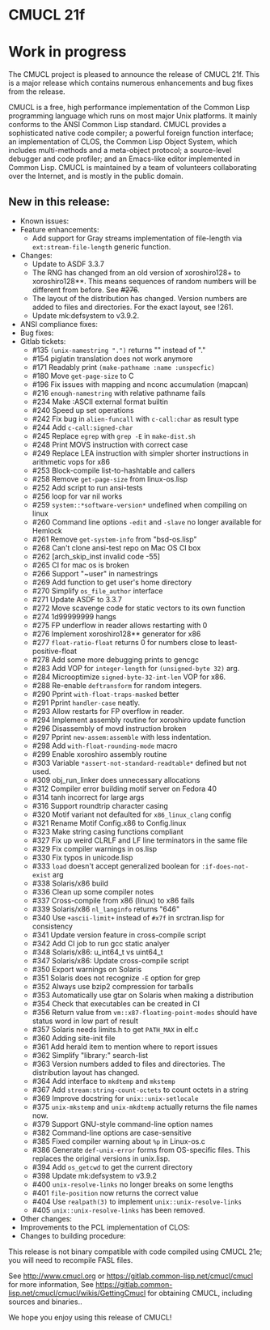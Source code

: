 # CMUCL 21f

# Work in progress

The CMUCL project is pleased to announce the release of CMUCL 21f.
This is a major release which contains numerous enhancements and bug
fixes from the <previous> release.

CMUCL is a free, high performance implementation of the Common Lisp
programming language which runs on most major Unix platforms. It
mainly conforms to the ANSI Common Lisp standard. CMUCL provides a
sophisticated native code compiler; a powerful foreign function
interface; an implementation of CLOS, the Common Lisp Object System,
which includes multi-methods and a meta-object protocol; a
source-level debugger and code profiler; and an Emacs-like editor
implemented in Common Lisp. CMUCL is maintained by a team of
volunteers collaborating over the Internet, and is mostly in the
public domain.

## New in this release:
  * Known issues:
  * Feature enhancements:
    * Add support for Gray streams implementation of file-length via
      `ext:stream-file-length` generic function.
  * Changes:
    * Update to ASDF 3.3.7
    * The RNG has changed from an old version of xoroshiro128+ to
      xoroshiro128**.  This means sequences of random numbers will be
      different from before.  See ~~#276~~.
    * The layout of the distribution has changed.  Version numbers are
      added to files and directories.  For the exact layout, see !261.
    * Update mk:defsystem to v3.9.2.
  * ANSI compliance fixes:
  * Bug fixes:
  * Gitlab tickets:
    * #135 `(unix-namestring ".")` returns "" instead of "."
    * #154 piglatin translation does not work anymore
    * #171 Readably print `(make-pathname :name :unspecfic)`
    * #180 Move `get-page-size` to C
    * #196 Fix issues with mapping and nconc accumulation (mapcan)
    * #216 `enough-namestring` with relative pathname fails
    * #234 Make :ASCII external format builtin
    * #240 Speed up set operations
    * #242 Fix bug in `alien-funcall` with `c-call:char` as result type
    * #244 Add `c-call:signed-char`
    * #245 Replace `egrep` with `grep -E` in `make-dist.sh`
    * #248 Print MOVS instruction with correct case
    * #249 Replace LEA instruction with simpler shorter instructions in arithmetic vops for x86
    * #253 Block-compile list-to-hashtable and callers
    * #258 Remove `get-page-size` from linux-os.lisp
    * #252 Add script to run ansi-tests
    * #256 loop for var nil works
    * #259 `system::*software-version*` undefined when compiling
      on linux
    * #260 Command line options `-edit` and `-slave` no longer
      available for Hemlock
    * #261 Remove `get-system-info` from "bsd-os.lisp"
    * #268 Can't clone ansi-test repo on Mac OS CI box
    * #262 [arch_skip_inst invalid code -55]
    * #265 CI for mac os is broken
    * #266 Support "~user" in namestrings
    * #269 Add function to get user's home directory
    * #270 Simplify `os_file_author` interface
    * #271 Update ASDF to 3.3.7
    * #272 Move scavenge code for static vectors to its own function
    * #274 1d99999999 hangs
    * #275 FP underflow in reader allows restarting with 0
    * #276 Implement xoroshiro128** generator for x86
    * #277 `float-ratio-float` returns 0 for numbers close to
      least-positive-float
    * #278 Add some more debugging prints to gencgc
    * #283 Add VOP for `integer-length` for `(unsigned-byte 32)` arg.
    * #284 Microoptimize `signed-byte-32-int-len` VOP for x86.
    * #288 Re-enable `deftransform` for random integers.
    * #290 Pprint `with-float-traps-masked` better
    * #291 Pprint `handler-case` neatly.
    * #293 Allow restarts for FP overflow in reader.
    * #294 Implement assembly routine for xoroshiro update function
    * #296 Disassembly of movd instruction broken
    * #297 Pprint `new-assem:assemble` with less indentation.
    * #298 Add `with-float-rounding-mode` macro
    * #299 Enable xoroshiro assembly routine
    * #303 Variable `*assert-not-standard-readtable*` defined but
      not used.
    * #309 obj_run_linker does unnecessary allocations
    * #312 Compiler error building motif server on Fedora 40
    * #314 tanh incorrect for large args
    * #316 Support roundtrip character casing
    * #320 Motif variant not defaulted for `x86_linux_clang` config
    * #321 Rename Motif Config.x86 to Config.linux
    * #323 Make string casing functions compliant
    * #327 Fix up weird CLRLF and LF line terminators in the same file
    * #329 Fix compiler warnings in os.lisp
    * #330 Fix typos in unicode.lisp
    * #333 `load` doesn't accept generalized boolean for
      `:if-does-not-exist` arg
    * #338 Solaris/x86 build
    * #336 Clean up some compiler notes
    * #337 Cross-compile from x86 (linux) to x86 fails
    * #339 Solaris/x86 `nl_langinfo` returns "646"
    * #340 Use `+ascii-limit+` instead of `#x7f` in srctran.lisp
      for consistency
    * #341 Update version feature in cross-compile script
    * #342 Add CI job to run gcc static analyer
    * #348 Solaris/x86: u_int64_t vs uint64_t
    * #347 Solaris/x86: Update cross-compile script
    * #350 Export warnings on Solaris
    * #351 Solaris does not recognize `-E` option for grep
    * #352 Always use bzip2 compression for tarballs
    * #353 Automatically use gtar on Solaris when making a distribution
    * #354 Check that executables can be created in CI
    * #356 Return value from `vm::x87-floating-point-modes` should
      have status word in low part of result
    * #357 Solaris needs limits.h to get `PATH_MAX` in elf.c
    * #360 Adding site-init file
    * #361 Add herald item to mention where to report issues
    * #362 Simplify "library:" search-list
    * #363 Version numbers added to files and directories.  The
      distribution layout has changed.
    * #364 Add interface to `mkdtemp` and `mkstemp`
    * #367 Add `stream:string-count-octets` to count octets in a string
    * #369 Improve docstring for `unix::unix-setlocale`
    * #375 `unix-mkstemp` and `unix-mkdtemp` actually returns the
      file names now.
    * #379 Support GNU-style command-line option names
    * #382 Command-line options are case-sensitive
    * #385 Fixed compiler warning about `%p` in Linux-os.c
    * #386 Generate `def-unix-error` forms from OS-specific files.
      This replaces the original versions in unix.lisp.
    * #394 Add `os_getcwd` to get the current directory
    * #398 Update mk:defsystem to v3.9.2    
    * #400 `unix-resolve-links` no longer breaks on some lengths
    * #401 `file-position` now returns the correct value
    * #404 Use `realpath(3)` to implement `unix::unix-resolve-links`
    * #405 `unix::unix-resolve-links` has been removed.
  * Other changes:
  * Improvements to the PCL implementation of CLOS:
  * Changes to building procedure:

This release is not binary compatible with code compiled using CMUCL
21e; you will need to recompile FASL files.

See http://www.cmucl.org or
https://gitlab.common-lisp.net/cmucl/cmucl for more information,
See
https://gitlab.common-lisp.net/cmucl/cmucl/wikis/GettingCmucl
for obtaining CMUCL, including sources and binaries..


We hope you enjoy using this release of CMUCL!
